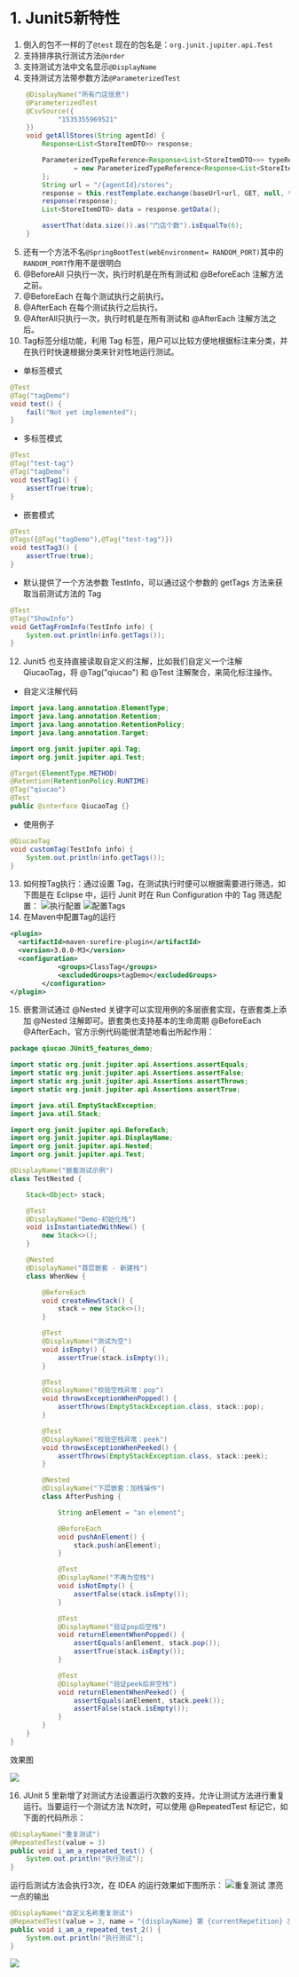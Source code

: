 # 1. Junit5新特性
1.  倒入的包不一样的了`@test` 现在的包名是：`org.junit.jupiter.api.Test`
2. 支持排序执行测试方法`@order`
3. 支持测试方法中文名显示`@DisplayName`
4. 支持测试方法带参数方法`@ParameterizedTest`
```java
    @DisplayName("所有门店信息")
    @ParameterizedTest
    @CsvSource({
            "1535355969521"
    })
    void getAllStores(String agentId) {
        Response<List<StoreItemDTO>> response;

        ParameterizedTypeReference<Response<List<StoreItemDTO>>> typeRef
                = new ParameterizedTypeReference<Response<List<StoreItemDTO>>>() {
        };
        String url = "/{agentId}/stores";
        response = this.restTemplate.exchange(baseUrl+url, GET, null, typeRef, agentId).getBody();
        response(response);
        List<StoreItemDTO> data = response.getData();

        assertThat(data.size()).as("门店个数").isEqualTo(6);
    }
```
5. 还有一个方法不名`@SpringBootTest(webEnvironment= RANDOM_PORT)`其中的`RANDOM_PORT`作用不是很明白
6.  @BeforeAll 只执行一次，执行时机是在所有测试和 @BeforeEach 注解方法之前。 
7. @BeforeEach 在每个测试执行之前执行。 
8. @AfterEach 在每个测试执行之后执行。 
9. @AfterAll只执行一次，执行时机是在所有测试和 @AfterEach 注解方法之后。
10. Tag标签分组功能，利用 Tag 标签，用户可以比较方便地根据标注来分类，并在执行时快速根据分类来针对性地运行测试。
-  单标签模式
```java
@Test
@Tag("tagDemo")
void test() {
    fail("Not yet implemented");
}
```
-  多标签模式
```java
@Test
@Tag("test-tag")
@Tag("tagDemo")
void testTag1() {
    assertTrue(true);
}
```  
- 嵌套模式
```java
@Test
@Tags({@Tag("tagDemo"),@Tag("test-tag")})
void testTag3() {
    assertTrue(true);
}
```  
-  默认提供了一个方法参数 TestInfo，可以通过这个参数的 getTags 方法来获取当前测试方法的 Tag
```java
@Test
@Tag("ShowInfo")
void GetTagFromInfo(TestInfo info) {
    System.out.println(info.getTags());
}
```
12. Junit5 也支持直接读取自定义的注解，比如我们自定义一个注解 QiucaoTag，将 @Tag("qiucao") 和 @Test 注解聚合，来简化标注操作。
- 自定义注解代码
```java
import java.lang.annotation.ElementType;
import java.lang.annotation.Retention;
import java.lang.annotation.RetentionPolicy;
import java.lang.annotation.Target;

import org.junit.jupiter.api.Tag;
import org.junit.jupiter.api.Test;

@Target(ElementType.METHOD)
@Retention(RetentionPolicy.RUNTIME)
@Tag("qiucao")
@Test
public @interface QiucaoTag {}
```
- 使用例子
```java
@QiucaoTag
void customTag(TestInfo info) {
    System.out.println(info.getTags());
}
```

13. 如何按Tag执行：通过设置 Tag，在测试执行时便可以根据需要进行筛选，如下图是在 Eclipse 中，运行 Junit 时在 Run Configuration 中的 Tag 筛选配置：
![执行配置](_v_images/20200319163347115_10816.png)
![配置Tags](_v_images/20200319163440503_24719.png)
14. 在Maven中配置Tag的运行
```xml
<plugin>
  <artifactId>maven-surefire-plugin</artifactId>
  <version>3.0.0-M3</version>
  <configuration>
            <groups>ClassTag</groups>
            <excludedGroups>tagDemo</excludedGroups>
        </configuration>
</plugin>
```
15. 嵌套测试通过 @Nested 关键字可以实现用例的多层嵌套实现，在嵌套类上添加 @Nested 注解即可。嵌套类也支持基本的生命周期 @BeforeEach @AfterEach，官方示例代码能很清楚地看出所起作用：
``` java
package qiucao.JUnit5_features_demo;

import static org.junit.jupiter.api.Assertions.assertEquals;
import static org.junit.jupiter.api.Assertions.assertFalse;
import static org.junit.jupiter.api.Assertions.assertThrows;
import static org.junit.jupiter.api.Assertions.assertTrue;

import java.util.EmptyStackException;
import java.util.Stack;

import org.junit.jupiter.api.BeforeEach;
import org.junit.jupiter.api.DisplayName;
import org.junit.jupiter.api.Nested;
import org.junit.jupiter.api.Test;

@DisplayName("嵌套测试示例")
class TestNested {

    Stack<Object> stack;

    @Test
    @DisplayName("Demo-初始化栈")
    void isInstantiatedWithNew() {
        new Stack<>();
    }

    @Nested
    @DisplayName("首层嵌套 - 新建栈")
    class WhenNew {

        @BeforeEach
        void createNewStack() {
            stack = new Stack<>();
        }

        @Test
        @DisplayName("测试为空")
        void isEmpty() {
            assertTrue(stack.isEmpty());
        }

        @Test
        @DisplayName("校验空栈异常：pop")
        void throwsExceptionWhenPopped() {
            assertThrows(EmptyStackException.class, stack::pop);
        }

        @Test
        @DisplayName("校验空栈异常：peek")
        void throwsExceptionWhenPeeked() {
            assertThrows(EmptyStackException.class, stack::peek);
        }

        @Nested
        @DisplayName("下层嵌套：加栈操作")
        class AfterPushing {

            String anElement = "an element";

            @BeforeEach
            void pushAnElement() {
                stack.push(anElement);
            }

            @Test
            @DisplayName("不再为空栈")
            void isNotEmpty() {
                assertFalse(stack.isEmpty());
            }

            @Test
            @DisplayName("验证pop后空栈")
            void returnElementWhenPopped() {
                assertEquals(anElement, stack.pop());
                assertTrue(stack.isEmpty());
            }

            @Test
            @DisplayName("验证peek后非空栈")
            void returnElementWhenPeeked() {
                assertEquals(anElement, stack.peek());
                assertFalse(stack.isEmpty());
            }
        }
    }
}
```

效果图

![](_v_images/20200319164000755_14620.png)

16.  JUnit 5 里新增了对测试方法设置运行次数的支持，允许让测试方法进行重复运行。当要运行一个测试方法 N次时，可以使用 @RepeatedTest 标记它，如下面的代码所示：

```java
@DisplayName("重复测试")
@RepeatedTest(value = 3)
public void i_am_a_repeated_test() {
    System.out.println("执行测试");
}
```

运行后测试方法会执行3次，在 IDEA 的运行效果如下图所示：
![重复测试](_v_images/20200319164633794_119.png)
漂亮一点的输出
```java
@DisplayName("自定义名称重复测试")
@RepeatedTest(value = 3, name = "{displayName} 第 {currentRepetition} 次")
public void i_am_a_repeated_test_2() {
    System.out.println("执行测试");
}
```
![](_v_images/20200319164808223_11538.png)